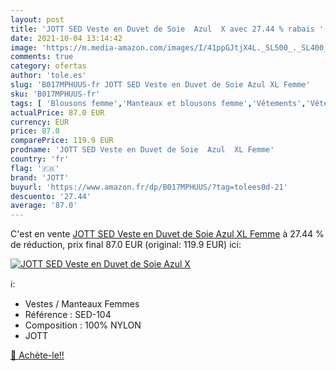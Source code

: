 ```yaml
---
layout: post
title: 'JOTT SED Veste en Duvet de Soie  Azul  X avec 27.44 % rabais '
date: 2021-10-04 13:14:42
image: 'https://m.media-amazon.com/images/I/41ppGJtjX4L._SL500_._SL400_.jpg'
comments: true
category: ofertas
author: 'tole.es'
slug: 'B017MPHUUS-fr JOTT SED Veste en Duvet de Soie Azul XL Femme'
sku: 'B017MPHUUS-fr'
tags: [ 'Blousons femme','Manteaux et blousons femme','Vêtements','Vêtements femme','jott', ]
actualPrice: 87.0 EUR
currency: EUR
price: 87.0
comparePrice: 119.9 EUR
prodname: 'JOTT SED Veste en Duvet de Soie  Azul  XL Femme'
country: 'fr'
flag: '🇫🇷'
brand: 'JOTT'
buyurl: 'https://www.amazon.fr/dp/B017MPHUUS/?tag=tolees0d-21'
descuento: '27.44'
average: '87.0'
---
```


C'est en vente [JOTT SED Veste en Duvet de Soie  Azul  XL Femme](https://www.amazon.fr/dp/B017MPHUUS/?tag=tolees0d-21)  à  27.44 % de réduction, prix final  87.0 EUR (original: 119.9 EUR) ici:

[![JOTT SED Veste en Duvet de Soie  Azul  X](https://m.media-amazon.com/images/I/41ppGJtjX4L._SL500_._SL400_.jpg)](https://www.amazon.fr/dp/B017MPHUUS/?tag=tolees0d-21)

ℹ️:

- Vestes / Manteaux Femmes
- Référence : SED-104
- Composition : 100% NYLON
- JOTT

[🛒 Achète-le!!](https://www.amazon.fr/dp/B017MPHUUS/?tag=tolees0d-21)

